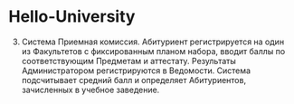 # Hello-University
3.	Система Приемная комиссия. Абитуриент регистрируется на один из Факультетов с фиксированным планом набора, вводит баллы по соответствующим Предметам и аттестату. Результаты Администратором регистрируются в Ведомости. Система подсчитывает средний балл и определяет Абитуриентов, зачисленных в учебное заведение.
